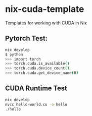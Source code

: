 # nix-cuda-template
Templates for working with CUDA in Nix

## Pytorch Test:
```bash
nix develop
$ python
>>> import torch
>>> torch.cuda.is_available()
>>> torch.cuda.device_count()
>>> torch.cuda.get_device_name(0)
```


## CUDA Runtime Test
```bash
nix develop
nvcc hello-world.cu -o hello
./hello
```